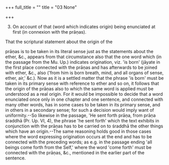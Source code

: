 +++
full_title = ""
title = "03 None"

+++


3. On account of that (word which indicates origin) being enunciated at first (in connexion with the prāṇas).

That the scriptural statement about the origin of the

prāṇas is to be taken in its literal sense just as the statements about the ether, &c., appears from that circumstance also that the one word which (in the passage from the Mu. Up.) indicates origination, viz. 'is born' (jāyate in the first place connected with the prāṇas and has afterwards to be joined with ether, &c., also ('from him is born breath, mind, and all organs of sense, ether, air,' &c.). Now as it is a settled matter that the phrase 'is born' must be taken in its primary sense with reference to ether and so on, it follows that the origin of the prāṇas also to which the same word is applied must be understood as a real origin. For it would be impossible to decide that a word enunciated once only in one chapter and one sentence, and connected with many other words, has in some cases to be taken in its primary sense, and in others in a secondary sense; for such a decision would imply want of uniformity.--So likewise in the passage, 'He sent forth prāṇa, from prāṇa śraddhā (Pr. Up. VI, 4), the phrase 'he sent forth' which the text exhibits in conjunction with the prāṇas has to be carried on to śraddhā the other things which have an origin.--The same reasoning holds good in those cases where the word expressing origination occurs at the end and has to be connected with the preceding words; as e.g. in the passage ending 'all beings come forth from the Self,' where the word 'come forth' must be connected with the prāṇas, &c., mentioned in the earlier part of the sentence.

